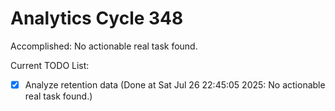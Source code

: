 # Analytics Cycle 348

Accomplished: No actionable real task found.

Current TODO List:

- [x] Analyze retention data  (Done at Sat Jul 26 22:45:05 2025: No actionable real task found.)